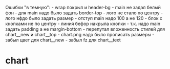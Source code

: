 Ошибки "в темную":
	- wrap покрыл и header-bg
	- main не задал белый фон
	- для main надо было задать border-top
	- лого не стало по центру
	- лого нфдо было задать размер
	- отступ main надо 100 а не 120
	- блок с кнопками не по центру
	- линия бефор накрыла кнопки - т.к. надо main задать padding а не margin-bottom
	- перепутал вложенность стилей для chart__new и chart__top
	- chart.png надо было прописать размеры
	- забыл цвет для chart__new
	- забыл fz для chart__text

# chart